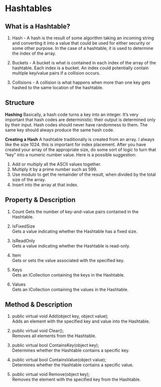 # Hashtables

## What is a Hashtable?

1. Hash - A hash is the result of some algorithm taking an incoming string and converting it into a value that could be used for either security or some other purpose. In the case of a hashtable, it is used to determine the index of the array.

2. Buckets - A bucket is what is contained in each index of the array of the hashtable. Each index is a bucket. An index could potentially contain multiple key/value pairs if a collision occurs.

3. Collisions - A collision is what happens when more than one key gets hashed to the same location of the hashtable.

## Structure
**Hashing**
Basically, a hash code turns a key into an integer. It’s very important that hash codes are deterministic: their output is determined only by their input. Hash codes should never have randomness to them. The same key should always produce the same hash code.

**Creating a Hash**
A hashtable traditionally is created from an array. I always like the size 1024. this is important for index placement. After you have created your array of the appropriate size, do some sort of logic to turn that “key” into a numeric number value. Here is a possible suggestion:

1. Add or multiply all the ASCII values together.
2. Multiply it by a prime number such as 599.
3. Use modulo to get the remainder of the result, when divided by the total size of the array.
4. Insert into the array at that index.

## Property & Description
1. Count
Gets the number of key-and-value pairs contained in the Hashtable.

2. IsFixedSize<br>
Gets a value indicating whether the Hashtable has a fixed size.
	
3. IsReadOnly<br>
Gets a value indicating whether the Hashtable is read-only.

4. Item<br>
Gets or sets the value associated with the specified key.

5. Keys<br>
Gets an ICollection containing the keys in the Hashtable.

6. Values<br>
Gets an ICollection containing the values in the Hashtable.

## Method & Description
1. public virtual void Add(object key, object value);<br>
Adds an element with the specified key and value into the Hashtable.
	
2. public virtual void Clear();<br>
Removes all elements from the Hashtable.

3. public virtual bool ContainsKey(object key);<br>
Determines whether the Hashtable contains a specific key.
	
4. public virtual bool ContainsValue(object value);<br>
Determines whether the Hashtable contains a specific value.

5. public virtual void Remove(object key);<br>
Removes the element with the specified key from the Hashtable.

